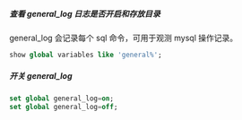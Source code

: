 ##### 查看 general_log 日志是否开启和存放目录 

general_log 会记录每个 sql 命令，可用于观测 mysql 操作记录。

```sql
show global variables like 'general%';
```



##### 开关 general_log
```sql
set global general_log=on;
set global general_log=off;
```